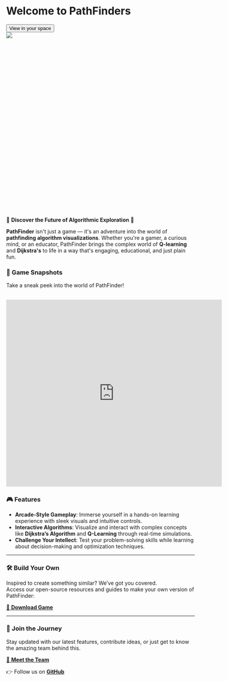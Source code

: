 # Welcome to **PathFinders**

<script type="module" src="https://unpkg.com/@google/model-viewer/dist/model-viewer.min.js"></script>

<model-viewer src="assets/img/pathfinder.glb" ar ar-modes="webxr scene-viewer quick-look" camera-controls tone-mapping="neutral" poster="poster.png" shadow-intensity="1" camera-orbit="-1109deg 92.33deg 1.936m" field-of-view="30deg" auto-rotate style="height: 500px; width: 60vw; display: block; margin: 0 auto; object-fit: contain;">
    <div class="progress-bar hide" slot="progress-bar">
        <div class="update-bar"></div>
    </div>
    <button slot="ar-button" id="ar-button">
        View in your space
    </button>
    <div id="ar-prompt">
        <img src="https://modelviewer.dev/shared-assets/icons/hand.png">
    </div>
</model-viewer>

🚀 **Discover the Future of Algorithmic Exploration** 🚀

**PathFinder** isn't just a game — it's an adventure into the world of **pathfinding algorithm visualizations**. Whether you're a gamer, a curious mind, or an educator, PathFinder brings the complex world of **Q-learning** and **Dijkstra's** to life in a way that's engaging, educational, and just plain fun.

### 📸 Game Snapshots

Take a sneak peek into the world of PathFinder!

## <iframe src="https://albumizr.com/a/Jhi7" scrolling="no" frameborder="0" allowfullscreen style="height: 500px; width: 60vw; display: block; margin: 0 auto; object-fit: contain;"></iframe>

### 🎮 Features

- **Arcade-Style Gameplay**: Immerse yourself in a hands-on learning experience with sleek visuals and intuitive controls.
- **Interactive Algorithms**: Visualize and interact with complex concepts like **Dijkstra’s Algorithm** and **Q-Learning** through real-time simulations.
- **Challenge Your Intellect**: Test your problem-solving skills while learning about decision-making and optimization techniques.

---

### 🛠️ Build Your Own

Inspired to create something similar? We’ve got you covered.  
Access our open-source resources and guides to make your own version of PathFinder:

[💾 **Download Game**](download.md)

---

### 🎉 Join the Journey

Stay updated with our latest features, contribute ideas, or just get to know the amazing team behind this.

[🤝 **Meet the Team**](team.md)

👉 Follow us on **[GitHub](https://github.com/dakotacsk/PIE_ShortestPathFindingVisualization)**
